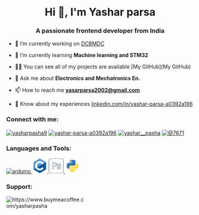 <h1 align="center">Hi 👋, I'm Yashar parsa</h1>
<h3 align="center">A passionate frontend developer from India</h3>

- 🔭 I’m currently working on [DCBMDC](https://www.linkedin.com/posts/yashar-parsa-a0392a196_just-finished-new-version-of-dcbmdc-direct-activity-7170110282520903680-oAOa?utm_source=share&utm_medium=member_desktop)

- 🌱 I’m currently learning **Machine learning and STM32**

- 👨‍💻 You can see all of my projects are available [My GitHub](My GitHub)

- 💬 Ask me about **Electronics and Mechatronics En.**

- 📫 How to reach me **yasarparsa2002@gmail.com**

- 📄 Know about my experiences [linkedin.com/in/yashar-parsa-a0392a196](linkedin.com/in/yashar-parsa-a0392a196)

<h3 align="left">Connect with me:</h3>
<p align="left">
<a href="https://twitter.com/yasharpasha9" target="blank"><img align="center" src="https://raw.githubusercontent.com/rahuldkjain/github-profile-readme-generator/master/src/images/icons/Social/twitter.svg" alt="yasharpasha9" height="30" width="40" /></a>
<a href="https://linkedin.com/in/yashar-parsa-a0392a196" target="blank"><img align="center" src="https://raw.githubusercontent.com/rahuldkjain/github-profile-readme-generator/master/src/images/icons/Social/linked-in-alt.svg" alt="yashar-parsa-a0392a196" height="30" width="40" /></a>
<a href="https://instagram.com/yashar__pasha" target="blank"><img align="center" src="https://raw.githubusercontent.com/rahuldkjain/github-profile-readme-generator/master/src/images/icons/Social/instagram.svg" alt="yashar__pasha" height="30" width="40" /></a>
<a href="https://discord.gg/@7671" target="blank"><img align="center" src="https://raw.githubusercontent.com/rahuldkjain/github-profile-readme-generator/master/src/images/icons/Social/discord.svg" alt="@7671" height="30" width="40" /></a>
</p>

<h3 align="left">Languages and Tools:</h3>
<p align="left"> <a href="https://www.arduino.cc/" target="_blank" rel="noreferrer"> <img src="https://cdn.worldvectorlogo.com/logos/arduino-1.svg" alt="arduino" width="40" height="40"/> </a> <a href="https://www.cprogramming.com/" target="_blank" rel="noreferrer"> <img src="https://raw.githubusercontent.com/devicons/devicon/master/icons/c/c-original.svg" alt="c" width="40" height="40"/> </a> <a href="https://www.photoshop.com/en" target="_blank" rel="noreferrer"> <img src="https://raw.githubusercontent.com/devicons/devicon/master/icons/photoshop/photoshop-line.svg" alt="photoshop" width="40" height="40"/> </a> <a href="https://www.python.org" target="_blank" rel="noreferrer"> <img src="https://raw.githubusercontent.com/devicons/devicon/master/icons/python/python-original.svg" alt="python" width="40" height="40"/> </a> </p>

<h3 align="left">Support:</h3>
<p><a href="https://www.buymeacoffee.com/https://www.buymeacoffee.com/yasharpasha"> <img align="left" src="https://cdn.buymeacoffee.com/buttons/v2/default-yellow.png" height="50" width="210" alt="https://www.buymeacoffee.com/yasharpasha" /></a></p><br><br>
